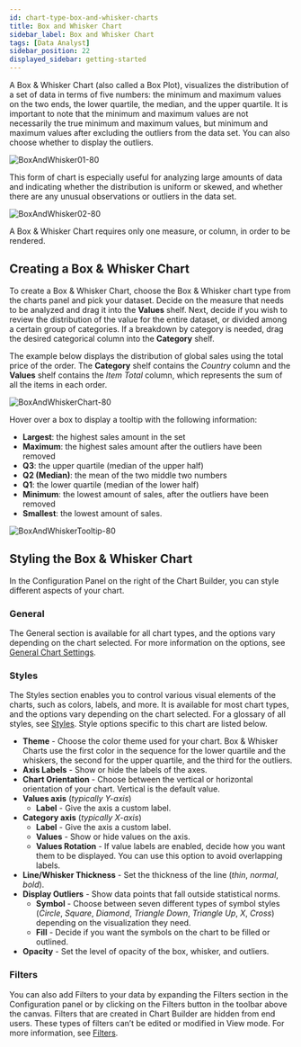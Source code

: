 ```yaml
---
id: chart-type-box-and-whisker-charts
title: Box and Whisker Chart
sidebar_label: Box and Whisker Chart
tags: [Data Analyst]
sidebar_position: 22
displayed_sidebar: getting-started
---
```


<div style={{textAlign: "justify"}}>

A Box & Whisker Chart (also called a Box Plot), visualizes the distribution of a set of data in terms of five numbers: the minimum and maximum values on the two ends, the lower quartile, the median, and the upper quartile. It is important to note that the minimum and maximum values are not necessarily the true minimum and maximum values, but minimum and maximum values after excluding the outliers from the data set. You can also choose whether to display the outliers.

![BoxAndWhisker01-80](https://s3.amazonaws.com/cdn.qrvey.com/documentation_assets/ui-docs/dataviews/Chart+Types/BoxAndWhisker01-80.png)

This form of chart is especially useful for analyzing large amounts of data and indicating whether the distribution is uniform or skewed, and whether there are any unusual observations or outliers in the data set.

![BoxAndWhisker02-80](https://s3.amazonaws.com/cdn.qrvey.com/documentation_assets/ui-docs/dataviews/Chart+Types/BoxAndWhisker02-80.png)

A Box & Whisker Chart requires only one measure, or column, in order to be rendered. 

## Creating a Box & Whisker Chart

To create a Box & Whisker Chart, choose the Box & Whisker chart type from the charts panel and pick your dataset. Decide on the measure that needs to be analyzed and drag it into the **Values** shelf. Next, decide if you wish to review the distribution of the value for the entire dataset, or divided among a certain group of categories. If a breakdown by category is needed, drag the desired categorical column into the **Category** shelf. 

The example below displays the distribution of global sales using the total price of the order. The **Category** shelf contains the *Country* column and the **Values** shelf contains the *Item Total* column, which represents the sum of all the items in each order.  

![BoxAndWhiskerChart-80](https://s3.amazonaws.com/cdn.qrvey.com/documentation_assets/ui-docs/dataviews/Chart+Types/BoxAndWhiskerChart-80.png)

Hover over a box to display a tooltip with the following information:
- **Largest**: the highest sales amount in the set
- **Maximum**:  the highest sales amount after the outliers have been removed
- **Q3**: the upper quartile (median of the upper half)
- **Q2 (Median)**: the mean of the two middle two numbers
- **Q1**: the lower quartile (median of the lower half)
- **Minimum**: the lowest amount of sales, after the outliers have been removed
- **Smallest**: the lowest amount of sales.

![BoxAndWhiskerTooltip-80](https://s3.amazonaws.com/cdn.qrvey.com/documentation_assets/ui-docs/dataviews/Chart+Types/BoxAndWhiskerTooltip-80.png)

## Styling the Box & Whisker Chart
In the Configuration Panel on the right of the Chart Builder, you can style different aspects of your chart.

### General
The General section is available for all chart types, and the options vary depending on the chart selected. For more information on the options, see [General Chart Settings](../09-Configure%20charts/general-chart-settings.md).


### Styles
The Styles section enables you to control various visual elements of the charts, such as colors, labels, and more. It is available for most chart types, and the options vary depending on the chart selected. For a glossary of all styles, see [Styles](../09-Configure%20charts/chart-styles.md). Style options specific to this chart are listed below. 

- **Theme** - Choose the color theme used for your chart. Box & Whisker Charts use the first color in the sequence for the lower quartile and the whiskers, the second for the upper quartile, and the third for the outliers.
- **Axis Labels** - Show or hide the labels of the axes. 
- **Chart Orientation** - Choose between the vertical or horizontal orientation of your chart. Vertical is the default value. 
- **Values axis** (*typically Y-axis*)
  - **Label** - Give the axis a custom label.
- **Category axis**  (*typically X-axis*)
  - **Label** - Give the axis a custom label.
  - **Values** - Show or hide values on the axis.
  - **Values Rotation** - If value labels are enabled, decide how you want them to be displayed. You can use this option to avoid overlapping labels.
- **Line/Whisker Thickness** - Set the thickness of the line (*thin*, *normal*, *bold*).
- **Display Outliers** - Show data points that fall outside statistical norms. 
  - **Symbol** - Choose between seven different types of symbol styles (*Circle*, *Square*, *Diamond*, *Triangle Down*, *Triangle Up*, *X*, *Cross*) depending on the visualization they need.
  - **Fill** - Decide if you want the symbols on the chart to be filled or outlined.
- **Opacity** - Set the level of opacity of the box, whisker, and outliers.

### Filters
You can also add Filters to your data by expanding the Filters section in the Configuration panel or by clicking on the Filters button in the toolbar above the canvas. Filters that are created in Chart Builder are hidden from end users. These types of filters can’t be edited or modified in View mode. For more information, see [Filters](../09-Configure%20charts/chart-filters.md). 


</div>